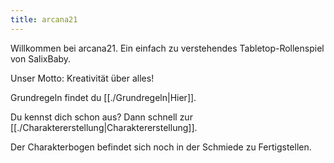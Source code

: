 ```yaml
---
title: arcana21
---
```


Willkommen bei arcana21. Ein einfach zu verstehendes Tabletop-Rollenspiel von SalixBaby.

Unser Motto: Kreativität über alles!

Grundregeln findet du [[./Grundregeln|Hier]].

Du kennst dich schon aus? Dann schnell zur [[./Charaktererstellung|Charaktererstellung]].

Der Charakterbogen befindet sich noch in der Schmiede zu Fertigstellen.